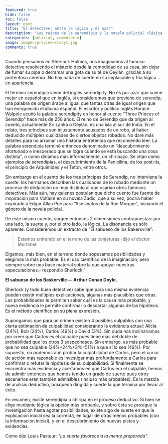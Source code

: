 ```yaml
---
featured: true
hide: false
toc: false
layout: post
title: "El detective: entre la lógica y el azar"
description: "Las raíces de la serendipia y la novela policial clásica en un cuento persa"
categories: [policial, comentario]
image: images/preview/story1.jpg
comments: true
---
```


Cuando pensamos en Sherlock Holmes, nos imaginamos al famoso detective resolviendo el misterio desde la comodidad de su casa, sin dejar de fumar su pipa o derramar una gota de su té de Ceylán, gracias a su portentoso cerebro. No hay nada de suerte en su implacable y fría lógica… en apariencia.

El término serendipia viene del inglés serendipity. No es por azar que suene mejor en español que en inglés, si consideramos que proviene de serendip, una palabra de origen árabe al igual que tantas otras de igual origen que han enriquecido el idioma español. El escritor y político inglés Horace Walpole acuñó la palabra serendipity en honor al cuento “Three Princes of Serendip” hace más de 250 años. El reino de Serendip que da origen al cuento, actualmente Sri Lanka o Ceylán, es una isla al sur de India. En el relato, tres príncipes son injustamente acusados de un robo, al haber deducido múltiples cualidades de ciertos objetos robados. No daré más detalles para no arruinar una historia entretenida que recomiendo leer. La palabra serendipia terminó entonces denominado un “descubrimiento afortunado e inesperado que se logra cuando se está buscando una cosa distinta”, o como diríamos más informalmente, un chiripazo. Se citan como ejemplos de serendipias, el descubrimiento de la Penicilina, de los post-its, el principio de Arquímides y el Tefón, entre otros.

Sin embargo en el cuento de los tres príncipes de Serendip, no interviene la suerte: los hermanos describen las cualidades de lo robado mediante un proceso de deducción no muy distinto al que usarían otros famosos detectives. Más aún, hay quienes postulan que dicho cuento fue fuente de inspiración para Voltaire en su novela Zadic, que a su vez, podría haber inspirado a Edgar Allan Poe para “Asesinatos de la Rue Morgue”, iniciando el género de la novela policial.

De este mismo cuento, surgen entonces 2 dimensiones contrapuestas: por una lado, la suerte y, por el otro lado, la lógica. La disonancia es sólo aparente. Consideremos un extracto de “El sabueso de los Bakersville”:

> Estamos entrando en el terreno de las conjeturas -dijo el doctor Mortimer.

  Digamos, más bien, en el terreno donde sopesamos posibilidades y elegimos la más probable. Es el uso científico de la imaginación, pero siempre sobre una base material sobre la que apoyar nuestras especulaciones.- respondió Sherlock.”

  **El sabueso de los Baskerville — Arthur Conan Doyle.**

Sherlock (y todo buen detective) sabe que para una misma evidencia pueden existir múltiples explicaciones, algunas más plausibles que otras. Las probabilidades le permiten saber cuál es la causa más probable, y nueva evidencia le permite confirmar o descartar algunas de las hipótesis. Es el método científico en su plena expresión.

Supongamos que para un crimen existen 4 posibles culpables con una cierta estimación de culpabilidad considerando la evidencia actual: Alicia (24%), Bob (24%), Carlos (49%) o David (3%). Sin duda nos inclinaríamos por creer que Carlos es el culpable pues tiene más del doble de probabilidad que los otros 3 sospechosos. Sin embargo, es más probable que no sea culpable (24%+24%+3%=51%) a que sí lo sea (49%). Por supuesto, no podemos aún probar la culpabilidad de Carlos, pero el curso de acción más razonable es investigar más profundamente a Carlos para confirmar o refutar la hipótesis de su culpabilidad. Si finalmente se encuentra más evidencia y acertamos en que Carlos era el culpable, hemos de admitir entonces que hemos tenido un grado de suerte pues otros escenarios eran también admisibles (incluso más probables). Es la mezcla de análisis deductivo, búsqueda dirigida y suerte la que termina por llevar al éxito.

En resumen, existe serendipia o chiripa en el proceso deductivo. Si bien se elige mediante lógica la opción más probable, y sobre ésta se prosigue la investigación hasta agotar posibilidades, existe algo de suerte en que la explicación inicial sea la correcta, en lugar de otras menos probables (con la información inicial), y en el descubrimiento de nuevas pistas y evidencias.

Como dijo Louis Pasteur: _"La suerte favorece a la mente preparada"_.
